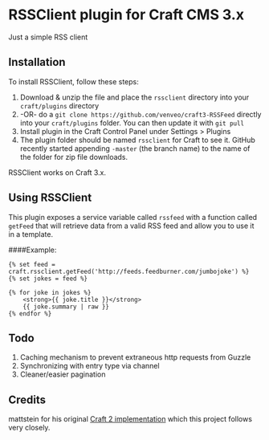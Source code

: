 # RSSClient plugin for Craft CMS 3.x

Just a simple RSS client

## Installation

To install RSSClient, follow these steps:

1. Download & unzip the file and place the `rssclient` directory into your `craft/plugins` directory
2.  -OR- do a `git clone https://github.com/venveo/craft3-RSSFeed` directly into your `craft/plugins` folder.  You can then update it with `git pull`
3. Install plugin in the Craft Control Panel under Settings > Plugins
4. The plugin folder should be named `rssclient` for Craft to see it.  GitHub recently started appending `-master` (the branch name) to the name of the folder for zip file downloads.

RSSClient works on Craft 3.x.

## Using RSSClient
This plugin exposes a service variable called `rssfeed` with a function called `getFeed` that will retrieve data from a valid RSS feed and allow you to use it in a template.

####Example:
```
{% set feed = craft.rssclient.getFeed('http://feeds.feedburner.com/jumbojoke') %}
{% set jokes = feed %}

{% for joke in jokes %}
    <strong>{{ joke.title }}</strong>
    {{ joke.summary | raw }}
{% endfor %}
```

## Todo
1. Caching mechanism to prevent extraneous http requests from Guzzle
2. Synchronizing with entry type via channel
3. Cleaner/easier pagination

## Credits
mattstein for his original [Craft 2 implementation](https://github.com/workingconcept/craft-feeder) which this project follows very closely.
